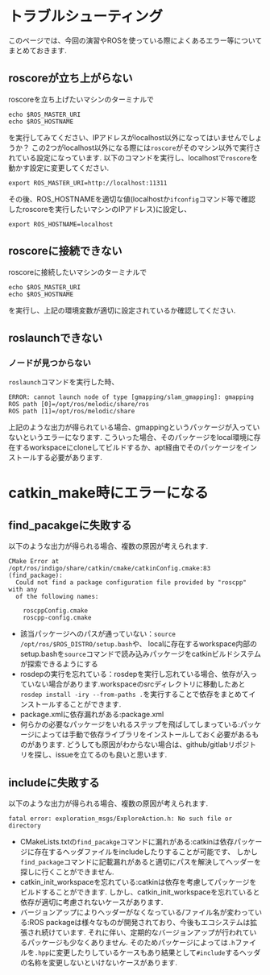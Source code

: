 # トラブルシューティング

このページでは、今回の演習やROSを使っている際によくあるエラー等についてまとめておきます.

## roscoreが立ち上がらない

roscoreを立ち上げたいマシンのターミナルで

```shell
echo $ROS_MASTER_URI
echo $ROS_HOSTNAME
```

を実行してみてください、IPアドレスがlocalhost以外になってはいませんでしょうか？
この2つがlocalhost以外になる際には`roscore`がそのマシン以外で実行されている設定になっています.
以下のコマンドを実行し、localhostで`roscore`を動かす設定に変更してください.

```shell
export ROS_MASTER_URI=http://localhost:11311
```

その後、ROS_HOSTNAMEを適切な値(localhostか`ifconfig`コマンド等で確認したroscoreを実行したいマシンのIPアドレス)に設定し、

```shell
export ROS_HOSTNAME=localhost
```

## roscoreに接続できない

roscoreに接続したいマシンのターミナルで

```shell
echo $ROS_MASTER_URI
echo $ROS_HOSTNAME
```

を実行し、上記の環境変数が適切に設定されているか確認してください.

## roslaunchできない

### ノードが見つからない

`roslaunch`コマンドを実行した時、

```shell
ERROR: cannot launch node of type [gmapping/slam_gmapping]: gmapping
ROS path [0]=/opt/ros/melodic/share/ros
ROS path [1]=/opt/ros/melodic/share
```

上記のような出力が得られている場合、gmappingというパッケージが入っていないというエラーになります.
こういった場合、そのパッケージをlocal環境に存在するworkspaceにcloneしてビルドするか、apt経由でそのパッケージをインストールする必要があります.

# catkin_make時にエラーになる
## find_pacakgeに失敗する
以下のような出力が得られる場合、複数の原因が考えられます.

```shell
CMake Error at /opt/ros/indigo/share/catkin/cmake/catkinConfig.cmake:83 (find_package):
  Could not find a package configuration file provided by "roscpp" with any
  of the following names:

    roscppConfig.cmake
    roscpp-config.cmake
```

- 該当パッケージへのパスが通っていない：`source /opt/ros/$ROS_DISTRO/setup.bash`や、
localに存在するworkspace内部のsetup.bashを`source`コマンドで読み込みパッケージをcatkinビルドシステムが探索できるようにする
- rosdepの実行を忘れている：rosdepを実行し忘れている場合、依存が入っていない場合があります.workspaceのsrcディレクトリに移動したあと
`rosdep install -iry --from-paths .`を実行することで依存をまとめてインストールすることができます.
- package.xmlに依存漏れがある:package.xml
- 何らかの必要なパッケージをいれるステップを飛ばしてしまっている:パッケージによっては手動で依存ライブラリをインストールしておく必要があるものがあります.
どうしても原因がわからない場合は、github/gitlabリポジトリを探し、issueを立てるのも良いと思います.

## includeに失敗する

以下のような出力が得られる場合、複数の原因が考えられます.

```shell
fatal error: exploration_msgs/ExploreAction.h: No such file or directory
```

- CMakeLists.txtの`find_pacakge`コマンドに漏れがある:catkinは依存パッケージに存在するヘッダファイルをincludeしたりすることが可能です、
しかし`find_package`コマンドに記載漏れがあると適切にパスを解決してヘッダーを探しに行くことができません.
- catkin_init_workspaceを忘れている:catkinは依存を考慮してパッケージをビルドすることができます.
しかし、catkin_init_workspaceを忘れていると依存が適切に考慮されないケースがあります.
- バージョンアップによりヘッダーがなくなっている/ファイル名が変わっている:ROS packageは様々なものが開発されており、今後もエコシステムは拡張され続けています.
それに伴い、定期的なバージョンアップが行われているパッケージも少なくありません.
そのためパッケージによっては`.h`ファイルを`.hpp`に変更したりしているケースもあり結果として`#include`するヘッダの名称を変更しないといけないケースがあります.